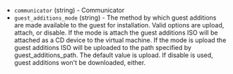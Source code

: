 <!-- Code generated from the comments of the GuestAdditionsConfig struct in builder/virtualbox/common/guest_additions_config.go; DO NOT EDIT MANUALLY -->

-   `communicator` (string) - Communicator
-   `guest_additions_mode` (string) - The method by which guest additions are
    made available to the guest for installation. Valid options are upload,
    attach, or disable. If the mode is attach the guest additions ISO will
    be attached as a CD device to the virtual machine. If the mode is upload
    the guest additions ISO will be uploaded to the path specified by
    guest_additions_path. The default value is upload. If disable is used,
    guest additions won't be downloaded, either.
    
